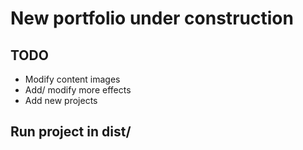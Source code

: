 # New portfolio under construction

## TODO
- Modify content images
- Add/ modify more effects
- Add new projects

## Run project in dist/
